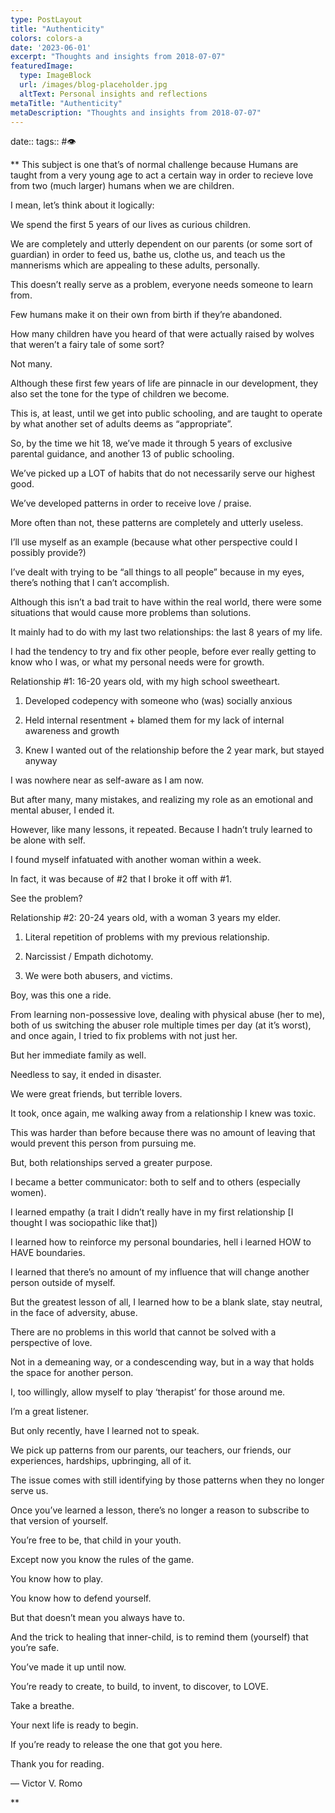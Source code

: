 ```yaml
---
type: PostLayout
title: "Authenticity"
colors: colors-a
date: '2023-06-01'
excerpt: "Thoughts and insights from 2018-07-07"
featuredImage:
  type: ImageBlock
  url: /images/blog-placeholder.jpg
  altText: Personal insights and reflections
metaTitle: "Authenticity"
metaDescription: "Thoughts and insights from 2018-07-07"
---
```

date:: 
tags:: #👁

**
This subject is one that’s of normal challenge because Humans are taught from a very young age to act a certain way in order to recieve love from two (much larger) humans when we are children.

I mean, let’s think about it logically:

We spend the first 5 years of our lives as curious children.

We are completely and utterly dependent on our parents (or some sort of guardian) in order to feed us, bathe us, clothe us, and teach us the mannerisms which are appealing to these adults, personally.

This doesn’t really serve as a problem, everyone needs someone to learn from.

Few humans make it on their own from birth if they’re abandoned.

How many children have you heard of that were actually raised by wolves that weren’t a fairy tale of some sort?

Not many.

Although these first few years of life are pinnacle in our development, they also set the tone for the type of children we become.

This is, at least, until we get into public schooling, and are taught to operate by what another set of adults deems as “appropriate”.

So, by the time we hit 18, we’ve made it through 5 years of exclusive parental guidance, and another 13 of public schooling.

We’ve picked up a LOT of habits that do not necessarily serve our highest good.

We’ve developed patterns in order to receive love / praise.

More often than not, these patterns are completely and utterly useless.

I’ll use myself as an example (because what other perspective could I possibly provide?)

I’ve dealt with trying to be “all things to all people” because in my eyes, there’s nothing that I can’t accomplish.

Although this isn’t a bad trait to have within the real world, there were some situations that would cause more problems than solutions.

It mainly had to do with my last two relationships: the last 8 years of my life.

I had the tendency to try and fix other people, before ever really getting to know who I was, or what my personal needs were for growth.

Relationship #1: 16-20 years old, with my high school sweetheart.

1.  Developed codepency with someone who (was) socially anxious

2.  Held internal resentment + blamed them for my lack of internal awareness and growth

3.  Knew I wanted out of the relationship before the 2 year mark, but stayed anyway

I was nowhere near as self-aware as I am now. 

But after many, many mistakes, and realizing my role as an emotional and mental abuser, I ended it.

However, like many lessons, it repeated. Because I hadn’t truly learned to be alone with self.

I found myself infatuated with another woman within a week.

In fact, it was because of #2 that I broke it off with #1.

See the problem?

Relationship #2: 20-24 years old, with a woman 3 years my elder.

1.  Literal repetition of problems with my previous relationship.

2.  Narcissist / Empath dichotomy. 

3.  We were both abusers, and victims.

Boy, was this one a ride.

From learning non-possessive love, dealing with physical abuse (her to me), both of us switching the abuser role multiple times per day (at it’s worst), and once again, I tried to fix problems with not just her.

But her immediate family as well.

Needless to say, it ended in disaster.

We were great friends, but terrible lovers.

It took, once again, me walking away from a relationship I knew was toxic.

This was harder than before because there was no amount of leaving that would prevent this person from pursuing me.

But, both relationships served a greater purpose.

I became a better communicator: both to self and to others (especially women).

I learned empathy (a trait I didn’t really have in my first relationship [I thought I was sociopathic like that])

I learned how to reinforce my personal boundaries, hell i learned HOW to HAVE boundaries.

I learned that there’s no amount of my influence that will change another person outside of myself.

But the greatest lesson of all, I learned how to be a blank slate, stay neutral, in the face of adversity, abuse.

There are no problems in this world that cannot be solved with a perspective of love.

Not in a demeaning way, or a condescending way, but in a way that holds the space for another person.

I, too willingly, allow myself to play ‘therapist’ for those around me.

I’m a great listener.

But only recently, have I learned not to speak.

We pick up patterns from our parents, our teachers, our friends, our experiences, hardships, upbringing, all of it.

The issue comes with still identifying by those patterns when they no longer serve us.

Once you’ve learned a lesson, there’s no longer a reason to subscribe to that version of yourself.

You’re free to be, that child in your youth.

Except now you know the rules of the game.

You know how to play.

You know how to defend yourself.

But that doesn’t mean you always have to.

And the trick to healing that inner-child, is to remind them (yourself) that you’re safe.

You’ve made it up until now.

You’re ready to create, to build, to invent, to discover, to LOVE.

Take a breathe.

Your next life is ready to begin.

If you’re ready to release the one that got you here.

Thank you for reading.

— Victor V. Romo

**